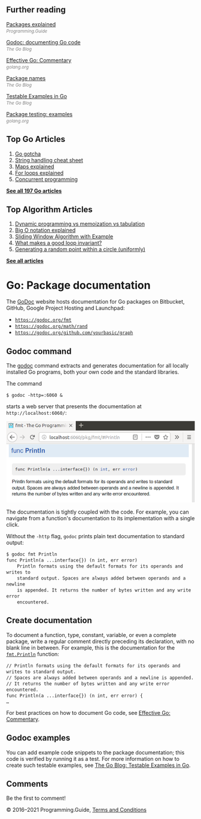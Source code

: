 <span class="underline"></span>

<span class="underline"></span>

Further reading
---------------

[Packages explained](packages-explained.html)  
<span style="color: grey; font-style: italic; font-size: smaller">Programming.Guide</span>

[Godoc: documenting Go code](https://blog.golang.org/godoc-documenting-go-code)  
<span style="color: grey; font-style: italic; font-size: smaller">The Go Blog</span>

[Effective Go: Commentary](https://golang.org/doc/effective_go.html#commentary)  
<span style="color: grey; font-style: italic; font-size: smaller">golang.org</span>

[Package names](https://blog.golang.org/package-names)  
<span style="color: grey; font-style: italic; font-size: smaller">The Go Blog</span>

[Testable Examples in Go](https://blog.golang.org/examples)  
<span style="color: grey; font-style: italic; font-size: smaller">The Go Blog</span>

[Package testing: examples](https://golang.org/pkg/testing/#hdr-Examples)  
<span style="color: grey; font-style: italic; font-size: smaller">golang.org</span>

Top Go Articles
---------------

1.  [Go gotcha](go-gotcha.html)
2.  [String handling cheat sheet](string-functions-reference-cheat-sheet.html)
3.  [Maps explained](maps-explained.html)
4.  [For loops explained](for-loop.html)
5.  [Concurrent programming](go-concurrency-tutorial.html)

[**See all 197 Go articles**](index.html)

<span class="underline"></span>

Top Algorithm Articles
----------------------

1.  [Dynamic programming vs memoization vs tabulation](../dynamic-programming-vs-memoization-vs-tabulation.html)
2.  [Big O notation explained](../big-o-notation-explained.html)
3.  [Sliding Window Algorithm with Example](../sliding-window-example.html)
4.  [What makes a good loop invariant?](../what-makes-a-good-loop-invariant.html)
5.  [Generating a random point within a circle (uniformly)](../random-point-within-circle.html)

[**See all articles**](../index.html)

Go: Package documentation
=========================

The [GoDoc](https://godoc.org/) website hosts docu­men­tation for Go packages on Bitbucket, GitHub, Google Project Hosting and Launchpad:

-   [`https://godoc.org/fmt`](https://godoc.org/fmt)
-   [`https://godoc.org/math/rand`](https://godoc.org/math/rand)
-   [`https://godoc.org/github.com/yourbasic/graph`](https://godoc.org/github.com/yourbasic/graph)

Godoc command
-------------

The [godoc](https://godoc.org/golang.org/x/tools/cmd/godoc) command extracts and generates documentation for all locally installed Go programs, both your own code and the standard libraries.

The command

    $ godoc -http=:6060 &

starts a web server that presents the documentation at `http://localhost:6060/`:

<img src="package-documentation/localhost-6060.png" alt="Web browser localhost:6060" class="screenshot" />

The documentation is tightly coupled with the code. For example, you can navigate from a function's documentation to its implementation with a single click.

Without the `-http` flag, `godoc` prints plain text documentation to standard output:

    $ godoc fmt Println
    func Println(a ...interface{}) (n int, err error)
        Println formats using the default formats for its operands and writes to
        standard output. Spaces are always added between operands and a newline
        is appended. It returns the number of bytes written and any write error
        encountered.

Create documentation
--------------------

To document a function, type, constant, variable, or even a complete package, write a regular comment directly preceding its declaration, with no blank line in between. For example, this is the documentation for the [`fmt.Println`](https://golang.org/src/fmt/print.go?s=7388:7437#L246) function:

    // Println formats using the default formats for its operands and writes to standard output.
    // Spaces are always added between operands and a newline is appended.
    // It returns the number of bytes written and any write error encountered.
    func Println(a ...interface{}) (n int, err error) {
    …

For best practices on how to document Go code, see [Effective Go: Commentary](https://golang.org/doc/effective_go.html#commentary).

Godoc examples
--------------

You can add example code snippets to the package documentation; this code is verified by running it as a test. For more information on how to create such testable examples, see [The Go Blog: Testable Examples in Go](https://blog.golang.org/examples).

Comments
--------

Be the first to comment!

© 2016–2021 Programming.Guide, [Terms and Conditions](../terms-and-conditions.html)

